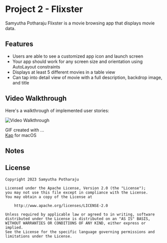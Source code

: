 # Project 2 - Flixster

Samyutha Potharaju
Flixster is a movie browsing app that displays movie data. 

## Features

- Users are able to see a customized app icon and launch screen
- Your app should work for any screen size and orientation using AutoLayout constraints
- Displays at least 5 different movies in a table view
- Can tap into detail view of movie with a full description, backdrop image, and title
 

## Video Walkthrough

Here's a walkthrough of implemented user stories:


<img src='https://github.com/SamyuthaPotharaju/Flixster/blob/main/proj2.gif' title='Video Walkthrough' width='' alt='Video Walkthrough' />

<!-- Replace this with whatever GIF tool you used! -->
GIF created with ...  
[Kap](https://getkap.co/) for macOS

## Notes

## License

    Copyright 2023 Samyutha Potharaju

    Licensed under the Apache License, Version 2.0 (the "License");
    you may not use this file except in compliance with the License.
    You may obtain a copy of the License at

        http://www.apache.org/licenses/LICENSE-2.0

    Unless required by applicable law or agreed to in writing, software
    distributed under the License is distributed on an "AS IS" BASIS,
    WITHOUT WARRANTIES OR CONDITIONS OF ANY KIND, either express or implied.
    See the License for the specific language governing permissions and
    limitations under the License.

